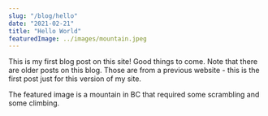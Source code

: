 ```yaml
---
slug: "/blog/hello"
date: "2021-02-21"
title: "Hello World"
featuredImage: ../images/mountain.jpeg
---
```


This is my first blog post on this site! Good things to come. Note that there are older posts on this blog. Those are from a previous website - this is the first post just for this version of my site.

The featured image is a mountain in BC that required some scrambling and some climbing.